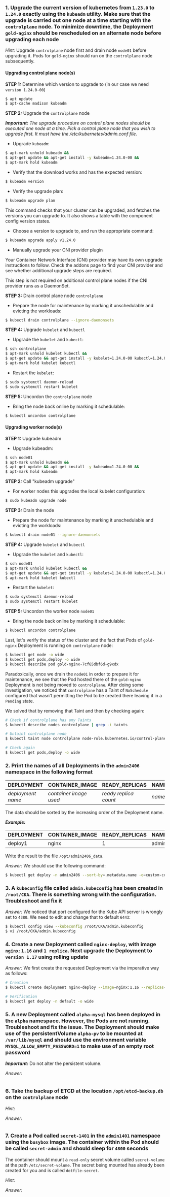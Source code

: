### 1. Upgrade the current version of kubernetes from `1.23.0` to `1.24.0` exactly using the `kubeadm` utility. Make sure that the upgrade is carried out one node at a time starting with the `controlplane` node. To minimize downtime, the Deployment `gold-nginx` should be rescheduled on an alternate node before upgrading each node

*Hint:* Upgrade `controlplane` node first and drain node `node01` before upgrading it. Pods for `gold-nginx` should run on the `controlplane` node subsequently.

#### Upgrading control plane node(s)

**STEP 1:** Determine which version to upgrade to (in our case we need `version 1.24.0-00`)

```bash
$ apt update
$ apt-cache madison kubeadm
```

**STEP 2:** Upgrade the `controlplane` node

***Important:*** *The upgrade procedure on control plane nodes should be executed one node at a time. Pick a control plane node that you wish to upgrade first. It must have the /etc/kubernetes/admin.conf file.*

- Upgrade `kubeadm`:

```bash
$ apt-mark unhold kubeadm &&
$ apt-get update && apt-get install -y kubeadm=1.24.0-00 &&
$ apt-mark hold kubeadm
```

- Verify that the download works and has the expected version:

```bash
$ kubeadm version
```

- Verify the upgrade plan:

```bash
$ kubeadm upgrade plan
```

This command checks that your cluster can be upgraded, and fetches the versions you can upgrade to. It also shows a table with the component config version states.

- Choose a version to upgrade to, and run the appropriate command:

```bash
$ kubeadm upgrade apply v1.24.0
```

- Manually upgrade your CNI provider plugin

Your Container Network Interface (CNI) provider may have its own upgrade instructions to follow. Check the addons page to find your CNI provider and see whether additional upgrade steps are required.

This step is not required on additional control plane nodes if the CNI provider runs as a DaemonSet.

**STEP 3:** Drain control plane node `controlplane`

- Prepare the node for maintenance by marking it unschedulable and evicting the workloads:

```bash
$ kubectl drain controlplane --ignore-daemonsets
```

**STEP 4:** Upgrade `kubelet` and `kubectl`

- Upgrade the `kubelet` and `kubectl`:

```bash
$ ssh controlplane
$ apt-mark unhold kubelet kubectl &&
$ apt-get update && apt-get install -y kubelet=1.24.0-00 kubectl=1.24.0-00 &&
$ apt-mark hold kubelet kubectl
```

- Restart the `kubelet`:

```bash
$ sudo systemctl daemon-reload
$ sudo systemctl restart kubelet
```

**STEP 5:** Uncordon the `controlplane` node

- Bring the node back online by marking it schedulable:

```bash
$ kubectl uncordon controlplane
```

#### Upgrading worker node(s)

**STEP 1:** Upgrade kubeadm

- Upgrade kubeadm:

```bash
$ ssh node01
$ apt-mark unhold kubeadm &&
$ apt-get update && apt-get install -y kubeadm=1.24.0-00 &&
$ apt-mark hold kubeadm
```

**STEP 2:** Call "kubeadm upgrade"

- For worker nodes this upgrades the local kubelet configuration:

```bash
$ sudo kubeadm upgrade node
```

**STEP 3:** Drain the node

- Prepare the node for maintenance by marking it unschedulable and evicting the workloads:

```bash
$ kubectl drain node01 --ignore-daemonsets
```

**STEP 4:** Upgrade `kubelet` and `kubectl`

- Upgrade the `kubelet` and `kubectl`:

```bash
$ ssh node01
$ apt-mark unhold kubelet kubectl &&
$ apt-get update && apt-get install -y kubelet=1.24.0-00 kubectl=1.24.0-00 &&
$ apt-mark hold kubelet kubectl
```

- Restart the `kubelet`:

```bash
$ sudo systemctl daemon-reload
$ sudo systemctl restart kubelet
```

**STEP 5:** Uncordon the worker node `node01`

- Bring the node back online by marking it schedulable:

```bash
$ kubectl uncordon controlplane
```

Last, let's verify the status of the cluster and the fact that Pods of `gold-nginx` Deployment is running on `controlplane` node:

```bash
$ kubectl get node -o wide
$ kubectl get pods,deploy -o wide
$ kubectl describe pod gold-nginx-7cf65dbf6d-g9xdx
```

Paradoxically, once we drain the `node01` in order to prepare it for maintenance, we see that the Pod hosted there of the `gold-nginx` Deployment is not being moved to `controlplane`. After doing some investigation, we noticed that `controlplane` has a Taint of `NoSchedule` configured that wasn't permitting the Pod to be created there leaving it in a `Pending` state. 

We solved that by removing that Taint and then by checking again:

```bash
# Check if controlplane has any Taints
$ kubectl describe nodes controlplane | grep -i taints

# Untaint controlplane node
$ kubectl taint node controlplane node-role.kubernetes.io/control-plane:NoSchedule-

# Check again
$ kubectl get pods,deploy -o wide
```

### 2. Print the names of all Deployments in the `admin2406` namespace in the following format

| DEPLOYMENT  | CONTAINER_IMAGE | READY_REPLICAS | NAMESPACE |
| ------------- | ------------- | ------------- | ------------- |
| *deployment name*  | *container image used*  | *ready replica count* | *namespace* |

The data should be sorted by the increasing order of the Deployment name.

***Example:***

| DEPLOYMENT  | CONTAINER_IMAGE | READY_REPLICAS | NAMESPACE |
| ------------- | ------------- | ------------- | ------------- |
| deploy1  | nginx  | 1 | admin2406 |
  
Write the result to the file `/opt/admin2406_data`.

*Answer:* We should use the following command:

```bash
$ kubectl get deploy -n admin2406 --sort-by=.metadata.name -o=custom-columns=DEPLOYMENT:.metadata.name,CONTAINER_IMAGE:.spec.template.spec.containers[*].image,READY_REPLICAS:.status.readyReplicas,NAMESPACE:.metadata.namespace > /opt/admin2406_data
```

### 3. A `kubeconfig` file called `admin.kubeconfig` has been created in `/root/CKA`. There is something wrong with the configuration. Troubleshoot and fix it

*Answer:* We noticed that port configured for the Kube API server is wrongly set to `4380`. We need to edit and change that to default `6443`:

```bash
$ kubectl config view --kubeconfig /root/CKA/admin.kubeconfig
$ vi /root/CKA/admin.kubeconfig
```

### 4. Create a new Deployment called `nginx-deploy`, with image `nginx:1.16` and `1 replica`. Next upgrade the Deployment to `version 1.17` using rolling update

*Answer:* We first create the requested Deployment via the imperative way as follows:

```bash
# Creation
$ kubectl create deployment nginx-deploy --image=nginx:1.16 --replicas=1

# Verification  
$ kubectl get deploy -n default -o wide  
```


### 5. A new Deployment called `alpha-mysql` has been deployed in the `alpha` namespace. However, the Pods are not running. Troubleshoot and fix the issue. The Deployment should make use of the persistentVolume `alpha-pv` to be mounted at `/var/lib/mysql` and should use the environment variable `MYSQL_ALLOW_EMPTY_PASSWORD=1` to make use of an empty root password

***Important:*** Do not alter the persistent volume.

*Answer:*

```bash

```

### 6. Take the backup of ETCD at the location `/opt/etcd-backup.db` on the `controlplane` node

*Hint:*

*Answer:*

```bash

```

### 7. Create a Pod called `secret-1401` in the `admin1401` namespace using the `busybox` image. The container within the Pod should be called `secret-admin` and should sleep for `4800` seconds

The container should mount a `read-only` secret volume called `secret-volume` at the path `/etc/secret-volume`. The secret being mounted has already been created for you and is called `dotfile-secret`.

*Hint:*

*Answer:*

```bash

```
